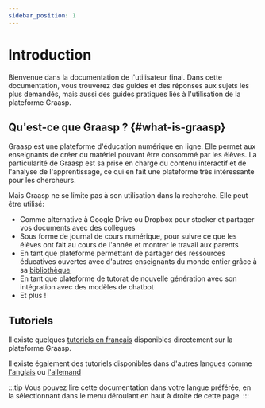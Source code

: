 ```yaml
---
sidebar_position: 1
---
```


# Introduction

Bienvenue dans la documentation de l'utilisateur final. Dans cette documentation, vous trouverez des guides et des réponses aux sujets les plus demandés, mais aussi des guides pratiques liés à l'utilisation de la plateforme Graasp.

## Qu'est-ce que Graasp ? {#what-is-graasp}

Graasp est une plateforme d'éducation numérique en ligne. Elle permet aux enseignants de créer du matériel pouvant être consommé par les élèves. La particularité de Graasp est sa prise en charge du contenu interactif et de l'analyse de l'apprentissage, ce qui en fait une plateforme très intéressante pour les chercheurs.

Mais Graasp ne se limite pas à son utilisation dans la recherche. Elle peut être utilisé:

- Comme alternative à Google Drive ou Dropbox pour stocker et partager vos documents avec des collègues
- Sous forme de journal de cours numérique, pour suivre ce que les élèves ont fait au cours de l'année et montrer le travail aux parents
- En tant que plateforme permettant de partager des ressources éducatives ouvertes avec d'autres enseignants du monde entier grâce à sa [bibliothèque](https://library.graasp.org)
- En tant que plateforme de tutorat de nouvelle génération avec son intégration avec des modèles de chatbot
- Et plus !

## Tutoriels

Il existe quelques [tutoriels en français](https://player.graasp.org/bd918837-5f57-49d2-8867-1d3438377842) disponibles directement sur la plateforme Graasp.

Il existe également des tutoriels disponibles dans d'autres langues comme [l'anglais](https://player.graasp.org/9d80d81f-ec9d-4bfb-836a-1c6b125aef2f) ou [l'allemand](https://player.graasp.org/07773683-c882-48b5-961e-1fe54833b58c)

:::tip
Vous pouvez lire cette documentation dans votre langue préférée, en la sélectionnant dans le menu déroulant en haut à droite de cette page.
:::
